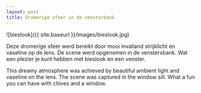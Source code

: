 ```yaml
---
layout: post
title: Dromerige sfeer in de vensterbank
---
```


![bieslook]({{ site.baseurl }}/images/bieslook.jpg)


Deze dromerige sfeer werd bereikt door mooi invalland strijklicht en vaseline op de lens. De scene werd opgenomen in de venstersbank. Wat een plezier je kunt hebben met bieslook en een venster.

This dreamy atmosphere was achieved by beautiful ambient light and vaseline on the lens. The scene was captured in the window sill. What a fun you can have with chives and a window.
